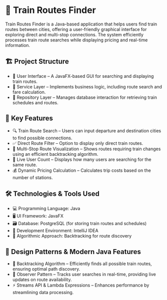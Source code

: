 # 🚆 Train Routes Finder

Train Routes Finder is a Java-based application that helps users find train routes between cities, offering a user-friendly graphical interface for exploring direct and multi-stop connections. The system efficiently processes train route searches while displaying pricing and real-time information.

## 🏗️ Project Structure
-  📂 User Interface – A JavaFX-based GUI for searching and displaying train routes.
-  📂 Service Layer – Implements business logic, including route search and fare calculation.
-  📂 Repository Layer – Manages database interaction for retrieving train schedules and routes.

## 🌟 Key Features
-  🔍 Train Route Search – Users can input departure and destination cities to find possible connections.
-  ✅ Direct Route Filter – Option to display only direct train routes.
-  📍 Multi-Stop Route Visualization – Shows routes requiring train changes using an efficient backtracking algorithm.
-  👥 Live User Count – Displays how many users are searching for the same route.
-  💰 Dynamic Pricing Calculation – Calculates trip costs based on the number of stations.

## 🛠️ Technologies & Tools Used
-  💻 Programming Language: Java
-  🖥️ UI Framework: JavaFX
-  🗃️ Database: PostgreSQL (for storing train routes and schedules)
-  🔌 Development Environment: IntelliJ IDEA
-  🔄 Algorithmic Approach: Backtracking for route discovery

## 📌 Design Patterns & Modern Java Features
-  🧩 Backtracking Algorithm – Efficiently finds all possible train routes, ensuring optimal path discovery.
-  🔄 Observer Pattern – Tracks user searches in real-time, providing live updates on route availability.
-  ⚡ Streams API & Lambda Expressions – Enhances performance by streamlining data processing.

